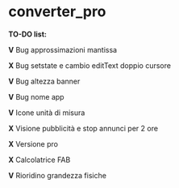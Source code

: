 # converter_pro

<p><b>TO-DO list:</b></p>

<p><b>V</b> Bug approssimazioni mantissa</p>
<p><b>X</b> Bug setstate e cambio editText doppio cursore</p>
<p><b>V</b> Bug altezza banner</p>
<p><b>V</b> Bug nome app</p>
<p><b>V</b> Icone unità di misura</p>
<p><b>X</b> Visione pubblicità e stop annunci per 2 ore</p>
<p><b>X</b> Versione pro</p>
<p><b>X</b> Calcolatrice FAB</p>
<p><b>V</b> Rioridino grandezza fisiche</p>
